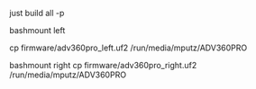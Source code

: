 just build all -p

bashmount left

cp firmware/adv360pro_left.uf2 /run/media/mputz/ADV360PRO

bashmount right
cp firmware/adv360pro_right.uf2 /run/media/mputz/ADV360PRO
